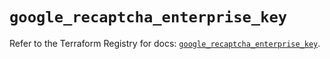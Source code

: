 # `google_recaptcha_enterprise_key`

Refer to the Terraform Registry for docs: [`google_recaptcha_enterprise_key`](https://registry.terraform.io/providers/hashicorp/google-beta/6.7.0/docs/resources/google_recaptcha_enterprise_key).
